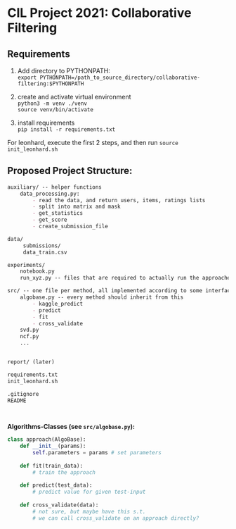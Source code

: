 # CIL Project 2021: Collaborative Filtering

## Requirements

1. Add directory to PYTHONPATH: \
    `export PYTHONPATH=/path_to_source_directory/collaborative-filtering:$PYTHONPATH`
    
2. create and activate virtual environment \
    `python3 -m venv ./venv` \
    `source venv/bin/activate`
    
3. install requirements \
    `pip install -r requirements.txt`
    
    
For leonhard, execute the first 2 steps, and then run `source init_leonhard.sh`

## Proposed Project Structure:
```markdown
auxiliary/ -- helper functions
    data_processing.py:
        - read the data, and return users, items, ratings lists
        - split into matrix and mask
        - get_statistics
        - get_score
        - create_submission_file

data/
     submissions/
     data_train.csv

experiments/
    notebook.py
    run_xyz.py -- files that are required to actually run the approaches (for reproducible experiments)

src/ -- one file per method, all implemented according to some interface (see below)
    algobase.py -- every method should inherit from this
        - kaggle_predict
        - predict
        - fit
        - cross_validate
    svd.py
    ncf.py
    ...


report/ (later)

requirements.txt
init_leonhard.sh

.gitignore
README

	
```

**Algorithms-Classes (see `src/algobase.py`):** 

```python
class approach(AlgoBase):
    def __init__(params):
        self.parameters = params # set parameters
    
    def fit(train_data):
        # train the approach
    
    def predict(test_data):
        # predict value for given test-input
    
    def cross_validate(data):
        # not sure, but maybe have this s.t. 
        # we can call cross_validate on an approach directly?

	
```
